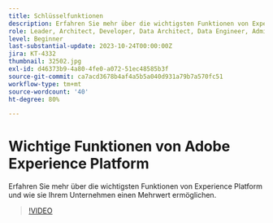 ```yaml
---
title: Schlüsselfunktionen
description: Erfahren Sie mehr über die wichtigsten Funktionen von Experience Platform und wie sie Ihrem Unternehmen einen Mehrwert ermöglichen.
role: Leader, Architect, Developer, Data Architect, Data Engineer, Admin, User
level: Beginner
last-substantial-update: 2023-10-24T00:00:00Z
jira: KT-4332
thumbnail: 32502.jpg
exl-id: d46373b9-4a80-4fe0-a072-51ec48585b3f
source-git-commit: ca7acd3678b4af4a5b5a040d931a79b7a570fc51
workflow-type: tm+mt
source-wordcount: '40'
ht-degree: 80%

---
```


# Wichtige Funktionen von Adobe Experience Platform

Erfahren Sie mehr über die wichtigsten Funktionen von Experience Platform und wie sie Ihrem Unternehmen einen Mehrwert ermöglichen.

>[!VIDEO](https://video.tv.adobe.com/v/32502?learn=on)

